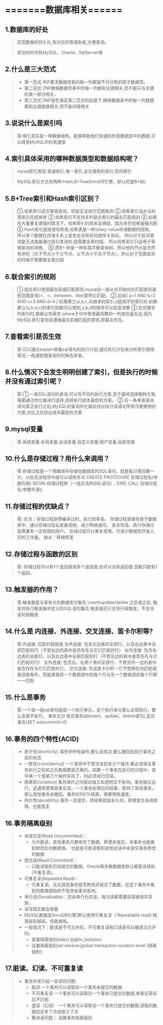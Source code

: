 # =======数据库相关======

## 1.数据库的好处

> 实现数据的持久化,有对应的管理系统,方便查询。
>
> 常见的时间有MySQL、Oracle、SqlServer等

## 2.什么是三大范式

> - 第一范式:1NF要求数据库表的每一列都是不可分割的原子数据项。
> - 第二范式:2NF确保数据库表中的每一列都和主键相关,而不能只与主键的某一部分相关。
> - 第三范式:3NF是在满足第二范式的前提下,确保数据表中的每一列数据都和主键直接相关,而不能间接相关  	  

## 3.说说什么是索引吗

> 答:索引其实是一种数据结构，能够帮助我们快速的检索数据库中的数据,可以提高MySQL的检索速度

## 4.索引具体采用的哪种数据类型和数据结构呢？

> mysql索引类型:普通索引,唯一索引,全文搜索的索引,空间索引
>
> MySQL索引方式有两种:Hash,B+Tree(InnoDB引擎，默认的是B+树)    

## 5.B+Tree索引和Hash索引区别？

> ①.哈希索引适合等值查询，但是无法进行范围查询
> ②.哈希索引没办法利用索引完成排序
> ③.哈希索引不支持多列联合索引的最左匹配规则
> ④.如果有大量重复键值的情况下，哈希索引的效率会很低，因为存在哈希碰撞问题
> ⑤.Hash索引底层是哈希表,哈希表是一种以key-value存储数据的结构。
>   所以多个数据在存储关系上是完全没有任何顺序关系的。
>   所以对于区间查询是无法直接通过索引查询的,就需要全表扫描。
>   所以哈希索引只适用于等值查询的场景。
> ⑥.而B+ 树是一种多路平衡查询树，所以他的节点是天然有序的（左子节点小于父节点、父节点小于右子节点），所以对于范围查询的时候不需要做全表扫描

## 6.联合索引的规则

> ①.组合索引使用最左前缀匹配原则,mysql会一直从左开始向右匹配直到遇到范围查询(>、<、between、like)就停止匹配。
> ②.比如[ a=1 AND b=2 AND c>3 AND d=4 ]
>    如果建立(a,b,c,d)顺序的索引,d是用不到索引的
>    如果建立(a,b,d,c)的索引则都可以用到,a,b,d的顺序可以任意调整
> ③.在创建多列索引时,根据业务需求,where子句中使用最频繁的一列放在最左边,因为MySQL索引查询会遵循最左前缀匹配的原则,即最左优先。

## 7.查看索引是否生效

> 答:可以通过explain查看sql语句的执行计划,通过执行计划来分析索引使用情况,一般遇到慢查询的时候去排查。

## 8.什么情况下会发生明明创建了索引，但是执行的时候并没有通过索引呢？

> 答:①.一条SQL语句的查询,可以有不同的执行方案,至于最终选择哪种方案,需要通过优化器进行选择,选择执行成本最低的方案。
>   ②.在一条单表查询语句真正执行之前,MySQL的查询优化器会找出执行该语句所有可能使用的方案,对比之后找出成本最低的方案   

## 9.mysql变量

> 答:系统变量:全局变量,会话变量
>   自定义变量:用户变量,局部变量  

## 10.什么是存储过程？用什么来调用？

> 答:存储过程是一个预编译并存储在数据库的SQL语句，就是我只需创建一次，以后在该程序中就可以调用多次
>  CREATE PROCEDURE 存储过程名(参数列表)
>  BEGIN
> 		存储过程体（一组合法的SQL语句）;
>  END;
>  CALL 存储过程名(参数列表);

## 11.存储过程的优缺点？

> 答: 优点：存储过程是预编译过的，执行效率高。
> 		 存储过程直接存放于数据库中，通过存储过程名直接调用，减少网络通讯。
> 		 安全性高，执行存储过程需要有一定权限的用户。
> 		 存储过程可以重复使用，可减少数据库开发人员的工作量。
>    缺点：移植性差   

## 12.存储过程与函数的区别

> 答: 存储过程可以有1个返回值或多个返回值,也可以没有返回值
> 	  函数只能有1个返回。	
> 	
> 	

## 13.触发器的作用？

> 答:触发器是与表有关的数据库对象在 insert/update/delete 之前或之后,
>   触发并执行触发器中定义的SQL语句集合
>   触发器还只支持行级触发，不支持语句级触发

## 14.什么是 内连接、外连接、交叉连接、笛卡尔积等?

> 答:内连接: 匹配的就链接
>   左外连接: 包含左边表的全部行，以及右边表中全部匹配的行（不管右边的表中是否存在与它们匹配的行）
>   右外连接: 包含右边表的全部行，以及左边表中全部匹配的行（不管左边的表中是否存在与它们匹配的行）
>   全外连接: 包含左、右两个表的全部行，不管另外一边的表中是否存在与它们匹配的行。
>   交叉连接: 生成笛卡尔积－它不使用任何匹配或者选取条件，而是直接将一个数据源中的每个行与另一个数据源的每个行都一一匹配

## 15.什么是事务

> 答:一个或一组sql语句组成一个执行单元，这个执行单元要么全部执行，要么全部不执行。
>   事务又分 隐式事务(如insert、update、delete语句),显式事务(SET autocommit=0)

## 16.事务的四个特性(ACID)

> - 原子性(atomicity)   事务中所有操作,要么全成功;要么撤回到执行事务之前的状态
> - 一致性(consistency) 一个事务中不管涉及到多少个操作,都必须保证事务执行之前和之后数据都是正确的。如果一个事务在执行的过程中，其中某一个或某几个操作失败了，则必须进行回滚。
> - 隔离性(isolation)   事务操作之间彼此独立和透明互不影响。事务独立运行。这通常使用锁来实现。一个事务处理后的结果，影响了其他事务，那么其他事务会撤回。事务的100%隔离，需要牺牲速度。
> - 持久性(durability)  事务一旦提交，其结果就是永久的。即便发生系统故障，也能恢复

## 16.事务隔离级别

> - 未提交读(Read Uncommitted)：
>   - 允许脏读，其他事务只要修改了数据，即使未提交，本事务也能看到修改后的数据值。
>         也就是可能读取到其他会话中未提交事务修改的数据
> - 提交读(Read Committed)：
>   - 只能读取到已经提交的数据。Oracle等多数数据库默认都是该级别 (不重复读)。    
> - 可重复读(Repeated Read)：
>   - 可重复读。无论其他事务是否修改并提交了数据，在这个事务中看到的数据值始终不受其他事务影响。
> - 串行读(Serializable)：完全串行化的读，每次读都需要获得表级共享锁，
> - 读写相互都会阻塞
> - MySQL数据库(InnoDB引擎)默认使用可重复读（ Repeatable read) 隔离级别越高，性能越低。
> - 一般情况下：脏读是不可允许的，不可重复读和幻读是可以被适当允许的。
>   - 查看隔离级别select @@tx_isolation;
>   - 设置隔离级别set session|global transaction isolation level {隔离级别};

## 17.脏读、幻读、不可重复读

> - 事务并发引起一些读的问题:
>   - 脏读         一个事务可以读取另一个事务未提交的数据.
>   - 不可重复读   一个事务可以读取另一个事务已提交的数据,单条记录前后不匹配.
>   - 虚读（幻读） 一个事务可以读取另一个事务已提交的数据,读取的数据前后多了点或者少了点.
>   - 解决读问题： 设置事务隔离级别